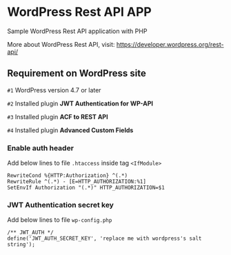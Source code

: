 # WordPress Rest API APP

Sample WordPress Rest API application with PHP

More about WordPress Rest API, visit: https://developer.wordpress.org/rest-api/

## Requirement on WordPress site

`#1` WordPress version 4.7 or later

`#2` Installed plugin **JWT Authentication for WP-API**

`#3` Installed plugin **ACF to REST API**

`#4` Installed plugin **Advanced Custom Fields**

### Enable auth header

Add below lines to file `.htaccess` inside tag `<IfModule>`

```
RewriteCond %{HTTP:Authorization} ^(.*)
RewriteRule ^(.*) - [E=HTTP_AUTHORIZATION:%1]
SetEnvIf Authorization "(.*)" HTTP_AUTHORIZATION=$1
```

### JWT Authentication secret key

Add below lines to file `wp-config.php`

```
/** JWT_AUTH */
define('JWT_AUTH_SECRET_KEY', 'replace me with wordpress's salt string');
```